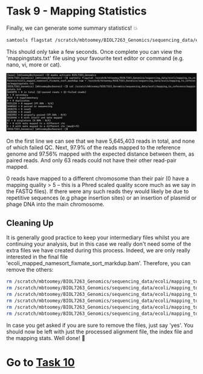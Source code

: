 # Task 9 - Mapping Statistics
Finally, we can generate some summary statistics! :boom:
```bash
samtools flagstat /scratch/mbtoomey/BIOL7263_Genomics/sequencing_data/ecoli/mapping_to_reference/ecoli_mapped_namesort_fixmate_sort_markdup.bam > /scratch/mbtoomey/BIOL7263_Genomics/sequencing_data/ecoli/mapping_to_reference/mappingstats.txt
```
This should only take a few seconds. Once complete you can view the 'mappingstats.txt' file using your favourite text editor or command (e.g. nano, vi, more or cat).

![samtools flagstat results](https://github.com/mbtoomey/genomics_adventure/blob/release/images/flagstat_results.png)

On the first line we can see that we have 5,645,403 reads in total, and none of which failed QC. Next, 97.9% of the reads mapped to the reference genome and 97.56% mapped with the expected distance between them, as paired reads. And only 63 reads could not have their other read-pair mapped.

0 reads have mapped to a different chromosome than their pair (0 have a mapping quality > 5 – this is a Phred scaled quality score much as we say in the FASTQ files). If there were any such reads they would likely be due to repetitive sequences (e.g phage insertion sites) or an insertion of plasmid or phage DNA into the main chromosome.

## Cleaning Up
It is generally good practice to keep your intermediary files whilst you are continuing your analysis, but in this case we really don't need some of the extra files we have created during this process. Indeed, we are only really interested in the final file 'ecoli_mapped_namesort_fixmate_sort_markdup.bam'. Therefore, you can remove the others:
```bash
rm /scratch/mbtoomey/BIOL7263_Genomics/sequencing_data/ecoli/mapping_to_reference/ecoli_mapped.bam
rm /scratch/mbtoomey/BIOL7263_Genomics/sequencing_data/ecoli/mapping_to_reference/ecoli_mapped.sam
rm /scratch/mbtoomey/BIOL7263_Genomics/sequencing_data/ecoli/mapping_to_reference/ecoli_mapped_namesort.bam
rm /scratch/mbtoomey/BIOL7263_Genomics/sequencing_data/ecoli/mapping_to_reference/ecoli_mapped_namesort_fixmate.bam
rm /scratch/mbtoomey/BIOL7263_Genomics/sequencing_data/ecoli/mapping_to_reference/ecoli_mapped_namesort_fixmate_sort.bam
rm /scratch/mbtoomey/BIOL7263_Genomics/sequencing_data/ecoli/mapping_to_reference/ecoli_mapped_sorted.bam
```

In case you get asked if you are sure to remove the files, just say 'yes'. You should now be left with just the processed alignment file, the index file and the mapping stats. Well done! :1st_place_medal:

# Go to [Task 10](https://github.com/mbtoomey/genomics_adventure/blob/release/chapter_2/task_10.md)
